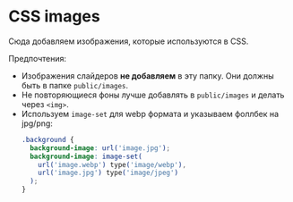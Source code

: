 # CSS images

Сюда добавляем изображения, которые используются в CSS.

Предпочтения:

- Изображения слайдеров **не добавляем** в эту папку. Они должны быть в папке `public/images`.
- Не повторяющиеся фоны лучше добавлять в `public/images` и делать через `<img>`.
- Используем `image-set` для webp формата и указываем фоллбек на jpg/png:
  ```css
  .background {
    background-image: url('image.jpg');
    background-image: image-set(
      url('image.webp') type('image/webp'),
      url('image.jpg') type('image/jpeg')
    );
  }
  ```
